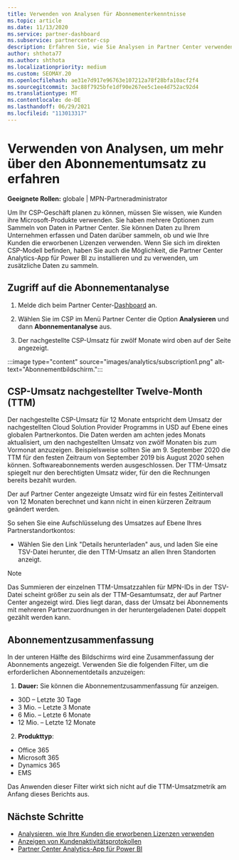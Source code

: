 ```yaml
---
title: Verwenden von Analysen für Abonnementerkenntnisse
ms.topic: article
ms.date: 11/13/2020
ms.service: partner-dashboard
ms.subservice: partnercenter-csp
description: Erfahren Sie, wie Sie Analysen in Partner Center verwenden, um Ihr Unternehmen besser zu verstehen und wie Ihre Kunden die erworbenen Lizenzen verwenden.
author: shthota77
ms.author: shthota
ms.localizationpriority: medium
ms.custom: SEOMAY.20
ms.openlocfilehash: ae31e7d917e96763e107212a78f28bfa10acf2f4
ms.sourcegitcommit: 3ac88f7925bfe1df90e267ee5c1ee4d752ac92d4
ms.translationtype: MT
ms.contentlocale: de-DE
ms.lasthandoff: 06/29/2021
ms.locfileid: "113013317"
---
```

# <a name="use-analytics-to-learn-more-about-subscription-revenue"></a>Verwenden von Analysen, um mehr über den Abonnementumsatz zu erfahren

**Geeignete Rollen:** globale | MPN-Partneradministrator

Um Ihr CSP-Geschäft planen zu können, müssen Sie wissen, wie Kunden ihre Microsoft-Produkte verwenden. Sie haben mehrere Optionen zum Sammeln von Daten in Partner Center. Sie können Daten zu Ihrem Unternehmen erfassen und Daten darüber sammeln, ob und wie Ihre Kunden die erworbenen Lizenzen verwenden. Wenn Sie sich im direkten CSP-Modell befinden, haben Sie auch die Möglichkeit, die Partner Center Analytics-App für Power BI zu installieren und zu verwenden, um zusätzliche Daten zu sammeln.

## <a name="access-to-the-subscription-analytics"></a>Zugriff auf die Abonnementanalyse

1. Melde dich beim Partner Center-[Dashboard](https://partner.microsoft.com/dashboard/home) an.
1. Wählen Sie im CSP im Menü Partner Center die Option **Analysieren** und dann **Abonnementanalyse** aus.

1. Der nachgestellte CSP-Umsatz für zwölf Monate wird oben auf der Seite angezeigt.

:::image type="content" source="images/analytics/subscription1.png" alt-text="Abonnementbildschirm.":::

## <a name="trailing-twelve-month-ttm-csp-revenue"></a>CSP-Umsatz nachgestellter Twelve-Month (TTM)

Der nachgestellte CSP-Umsatz für 12 Monate entspricht dem Umsatz der nachgestellten Cloud Solution Provider Programms in USD auf Ebene eines globalen Partnerkontos. Die Daten werden am achten jedes Monats aktualisiert, um den nachgestellten Umsatz von zwölf Monaten bis zum Vormonat anzuzeigen. Beispielsweise sollten Sie am 9. September 2020 die TTM für den festen Zeitraum von September 2019 bis August 2020 sehen können. Softwareabonnements werden ausgeschlossen. Der TTM-Umsatz spiegelt nur den berechtigten Umsatz wider, für den die Rechnungen bereits bezahlt wurden. 

Der auf Partner Center angezeigte Umsatz wird für ein festes Zeitintervall von 12 Monaten berechnet und kann nicht in einen kürzeren Zeitraum geändert werden.

So sehen Sie eine Aufschlüsselung des Umsatzes auf Ebene Ihres Partnerstandortkontos:

- Wählen Sie den Link "Details herunterladen" aus, und laden Sie eine TSV-Datei herunter, die den TTM-Umsatz an allen Ihren Standorten anzeigt.

>[!NOTE] 
>Das Summieren der einzelnen TTM-Umsatzzahlen für MPN-IDs in der TSV-Datei scheint größer zu sein als der TTM-Gesamtumsatz, der auf Partner Center angezeigt wird. Dies liegt daran, dass der Umsatz bei Abonnements mit mehreren Partnerzuordnungen in der heruntergeladenen Datei doppelt gezählt werden kann.

## <a name="subscription-summary"></a>Abonnementzusammenfassung

In der unteren Hälfte des Bildschirms wird eine Zusammenfassung der Abonnements angezeigt. Verwenden Sie die folgenden Filter, um die erforderlichen Abonnementdetails anzuzeigen:  

1. **Dauer:** Sie können die Abonnementzusammenfassung für anzeigen. 

- 30D – Letzte 30 Tage
- 3 Mio. – Letzte 3 Monate
- 6 Mio. – Letzte 6 Monate
- 12 Mio. – Letzte 12 Monate

2. **Produkttyp**:
 
- Office 365
- Microsoft 365
- Dynamics 365
- EMS

Das Anwenden dieser Filter wirkt sich nicht auf die TTM-Umsatzmetrik am Anfang dieses Berichts aus.


 
## <a name="next-steps"></a>Nächste Schritte

- [Analysieren, wie Ihre Kunden die erworbenen Lizenzen verwenden](increasing-adoption-and-satisfaction.md)  
- [Anzeigen von Kundenaktivitätsprotokollen](activity-logs.md)
- [Partner Center Analytics-App für Power BI](power-bi-app-for-direct-partners.md)






